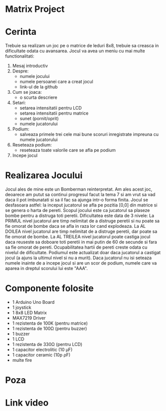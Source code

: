 # Matrix Project

# Cerinta

Trebuie sa realizam un joc pe o matrice de leduri 8x8, trebuie sa creasca in dificultate odata cu avansarea. Jocul va avea un meniu cu mai multe functionalitati:
  1. Mesaj introductiv
  2. Despre:
      - numele jocului
      - numele persoanei care a creat jocul
      - link-ul de la github
  3. Cum se joaca:
      - o scurta descriere
  4. Setari:
      - setarea intensitatii pentru LCD
      - setarea intensitatii pentru matrice
      - sunet (pornit/oprit)
      - numele jucatorului
  5. Podium:
      - salveaza primele trei cele mai bune scoruri inregistrate impreuna cu numele jucatorului
  6. Reseteaza podium:
      - reseteaza toate valorile care se afla pe podium
  7. Incepe jocul

# Realizarea Jocului

Jocul ales de mine este un Bomberman reinterpretat. Am ales acest joc, deoarece am putut sa continui progresul facut la tema 7 si am vrut sa vad daca il pot imbunatati si sa il fac sa ajunga intr-o forma finita.
Jocul se desfasoara astfel: la inceput jucatorul se afla pe pozitia [0,0] din matrice si se genera o harta de pereti. Scopul jocului este ca jucatorul sa plaseze bombe pentru a distruga toti peretii.
Dificultatea este data de 3 nivele:
La PRIMUL nivel jucatorul are timp nelimitat de a distruge peretii si nu poate sa fie omorat de bombe daca se afla in raza lor cand explodeaza.
La AL DOILEA nivel jucatorul are timp nelimitat de a distruge peretii, dar poate sa fie omorat de bombe.
La AL TREILEA nivel jucatorul poate castiga jocul daca reuseste sa doboare toti peretii in mai putin de 60 de secunde si fara sa fie omorat de pereti.
Ocupabilitatea hartii de pereti creste odata cu nivelul de dificultate.
Podiumul este actualizat doar daca jucatorul a castigat jocul (a ajuns la ultimul nivel si nu a murit).
Daca jucatorul nu isi seteaza numele inainte de a incepe jocul si are un scor de podium, numele care va aparea in dreptul scorului lui este "AAA".

# Componente folosite

- 1 Arduino Uno Board
- 1 joystick
- 1 8x8 LED Matrix
- MAX7219 Driver
- 1 rezistenta de 100K (pentru matrice)
- 1 rezistenta de 100Ω (pentru buzzer)
- 1 buzzer
- 1 LCD
- 1 rezistenta de 330Ω (pentru LCD)
- 1 capacitor electrolitic (10 µF)
- 1 capacitor ceramic (10p ρF)
- multe fire

# Poza

# Link video
  

